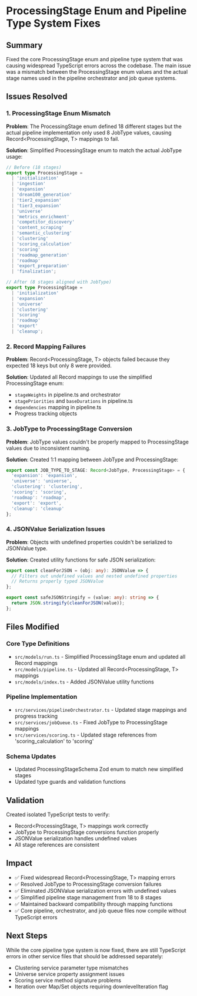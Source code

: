 # ProcessingStage Enum and Pipeline Type System Fixes

## Summary
Fixed the core ProcessingStage enum and pipeline type system that was causing widespread TypeScript errors across the codebase. The main issue was a mismatch between the ProcessingStage enum values and the actual stage names used in the pipeline orchestrator and job queue systems.

## Issues Resolved

### 1. ProcessingStage Enum Mismatch
**Problem**: The ProcessingStage enum defined 18 different stages but the actual pipeline implementation only used 8 JobType values, causing Record<ProcessingStage, T> mappings to fail.

**Solution**: Simplified ProcessingStage enum to match the actual JobType usage:
```typescript
// Before (18 stages)
export type ProcessingStage = 
  | 'initialization'
  | 'ingestion'
  | 'expansion'
  | 'dream100_generation'
  | 'tier2_expansion'
  | 'tier3_expansion'
  | 'universe'
  | 'metrics_enrichment'
  | 'competitor_discovery'
  | 'content_scraping'
  | 'semantic_clustering'
  | 'clustering'
  | 'scoring_calculation'
  | 'scoring'
  | 'roadmap_generation'
  | 'roadmap'
  | 'export_preparation'
  | 'finalization';

// After (8 stages aligned with JobType)
export type ProcessingStage = 
  | 'initialization'
  | 'expansion'
  | 'universe'
  | 'clustering'
  | 'scoring'
  | 'roadmap'
  | 'export'
  | 'cleanup';
```

### 2. Record Mapping Failures
**Problem**: Record<ProcessingStage, T> objects failed because they expected 18 keys but only 8 were provided.

**Solution**: Updated all Record mappings to use the simplified ProcessingStage enum:
- `stageWeights` in pipeline.ts and orchestrator
- `stagePriorities` and `baseDurations` in pipeline.ts
- `dependencies` mapping in pipeline.ts
- Progress tracking objects

### 3. JobType to ProcessingStage Conversion
**Problem**: JobType values couldn't be properly mapped to ProcessingStage values due to inconsistent naming.

**Solution**: Created 1:1 mapping between JobType and ProcessingStage:
```typescript
export const JOB_TYPE_TO_STAGE: Record<JobType, ProcessingStage> = {
  'expansion': 'expansion',
  'universe': 'universe',
  'clustering': 'clustering',
  'scoring': 'scoring',
  'roadmap': 'roadmap',
  'export': 'export',
  'cleanup': 'cleanup'
};
```

### 4. JSONValue Serialization Issues
**Problem**: Objects with undefined properties couldn't be serialized to JSONValue type.

**Solution**: Created utility functions for safe JSON serialization:
```typescript
export const cleanForJSON = (obj: any): JSONValue => {
  // Filters out undefined values and nested undefined properties
  // Returns properly typed JSONValue
};

export const safeJSONStringify = (value: any): string => {
  return JSON.stringify(cleanForJSON(value));
};
```

## Files Modified

### Core Type Definitions
- `src/models/run.ts` - Simplified ProcessingStage enum and updated all Record mappings
- `src/models/pipeline.ts` - Updated all Record<ProcessingStage, T> mappings
- `src/models/index.ts` - Added JSONValue utility functions

### Pipeline Implementation
- `src/services/pipelineOrchestrator.ts` - Updated stage mappings and progress tracking
- `src/services/jobQueue.ts` - Fixed JobType to ProcessingStage mappings
- `src/services/scoring.ts` - Updated stage references from 'scoring_calculation' to 'scoring'

### Schema Updates
- Updated ProcessingStageSchema Zod enum to match new simplified stages
- Updated type guards and validation functions

## Validation
Created isolated TypeScript tests to verify:
- Record<ProcessingStage, T> mappings work correctly
- JobType to ProcessingStage conversions function properly
- JSONValue serialization handles undefined values
- All stage references are consistent

## Impact
- ✅ Fixed widespread Record<ProcessingStage, T> mapping errors
- ✅ Resolved JobType to ProcessingStage conversion failures  
- ✅ Eliminated JSONValue serialization errors with undefined values
- ✅ Simplified pipeline stage management from 18 to 8 stages
- ✅ Maintained backward compatibility through mapping functions
- ✅ Core pipeline, orchestrator, and job queue files now compile without TypeScript errors

## Next Steps
While the core pipeline type system is now fixed, there are still TypeScript errors in other service files that should be addressed separately:
- Clustering service parameter type mismatches
- Universe service property assignment issues
- Scoring service method signature problems
- Iteration over Map/Set objects requiring downlevelIteration flag
